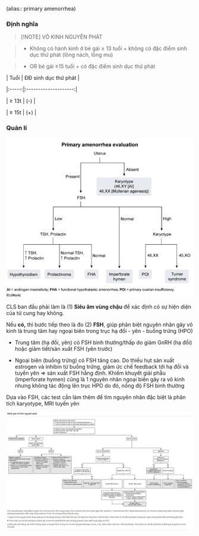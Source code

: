 (alias:: primary amenorrhea)
  

  

  
### Định nghĩa
  

  
> [!NOTE] VÔ KINH NGUYÊN PHÁT
  
> - Không có hành kinh ở bé gái ≥ 13 tuổi + không có đặc điểm sinh dục thứ phát (lông nách, lông mu)
  
> - OR bé gái ≥15 tuổi + có đặc điểm sinh dục thứ phát
  

  
| Tuổi  | ĐĐ sinh dục thứ phát |
  
|:-----:|:--------------------:|
  
| ≥ 13t |         (-)          |
  
| ≥ 15t |         (+)          | 
  

  
### Quản lí
  
![444](../../../200%20Files/image/image/V%C3%B4%20kinh%20nguy%C3%AAn%20ph%C3%A1t-1689825529916.jpeg)
  

  
CLS ban đầu phải làm là (1) **Siêu âm vùng chậu** để xác định có sự hiện diện của tử cung hay không.
  

  
Nếu **có,** thì bước tiếp theo là đo (2) **FSH**, giúp phân biệt nguyên nhân gây vô kinh là trung tâm hay ngoại biên trong trục hạ đồi - yên - buồng trứng (HPO)
  
- Trung tâm (hạ đồi, yên) có FSH bình thường/thấp do giảm GnRH (hạ đồi) hoặc giảm tiết/sản xuất FSH (yên trước)
  
- Ngoại biên (buồng trứng) có FSH tăng cao. Do thiếu hụt sản xuất estrogen và inhibin từ buồng trứng, giảm ức chế feedback tới hạ đồi và tuyến yên ⇒ sản xuất FSH hằng định. Khiếm khuyết giải phẫu (imperforate hymen) cũng là 1 nguyên nhân ngoại biên gây ra vô kinh nhưng không tác động lên trục HPO do đó, nồng độ FSH bình thường
  
Dựa vào FSH, các test cần làm thêm để tìm nguyên nhân đặc biệt là phân tích karyotype, MRI tuyến yên
  

  

  

  
![Vô kinh nguyên phát-1689826547637.jpeg](../../../200%20Files/image/image/V%C3%B4%20kinh%20nguy%C3%AAn%20ph%C3%A1t-1689826547637.jpeg)